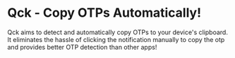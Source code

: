 # Qck - Copy OTPs Automatically!
Qck aims to detect and automatically copy OTPs to your device's clipboard. It eliminates the hassle of clicking the notification manually to copy the otp and provides better OTP detection than other apps!
